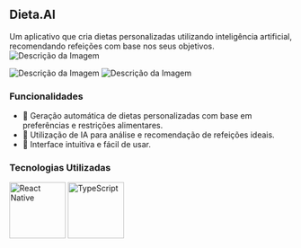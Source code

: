 ## Dieta.AI
Um aplicativo que cria dietas personalizadas utilizando inteligência artificial, recomendando refeições com base nos seus objetivos.
<img src="https://github.com/user-attachments/assets/68d7a4b0-ace4-4120-855c-645fa16281a6" alt="Descrição da Imagem" style="max-width: 200px;" />

<img src="https://github.com/user-attachments/assets/8f8e0eb8-4746-4a9b-9753-99c19ce5ddb2" alt="Descrição da Imagem" style="max-width: 200px;" />

<img src="https://github.com/user-attachments/assets/6aeaf9e5-7a6e-4a3b-adca-627f0213079f" alt="Descrição da Imagem" style="max-width: 200px;" />


### Funcionalidades
- 🥗 Geração automática de dietas personalizadas com base em preferências e restrições alimentares.
- 🧠 Utilização de IA para análise e recomendação de refeições ideais.
- 🔄 Interface intuitiva e fácil de usar.

### Tecnologias Utilizadas
<p>
  <img src="https://reactnative.dev/img/header_logo.svg" alt="React Native" width="100" />
  <img src="https://upload.wikimedia.org/wikipedia/commons/4/4c/Typescript_logo_2020.svg" alt="TypeScript" width="100" />
</p>

